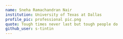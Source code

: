 ```yaml
---
name: Sneha Ramachandran Nair
institution: University of Texas at Dallas
profile_pic: professional pic.png
quote: Tough times never last but tough people do
github_user: s-tintin
---
```

